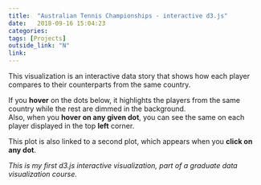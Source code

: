 ```yaml
---
title:  "Australian Tennis Championships - interactive d3.js"
date:   2018-09-16 15:04:23
categories:  
tags: [Projects]
outside_link: "N"
link: 
---
```

This visualization is an interactive data story that shows how each player compares to their counterparts from the same country.  

If you **hover** on the dots below, it highlights the players from the same country while the rest are dimmed in the background.  
Also, when you **hover on any given dot**, you can see the same on each player displayed in the top **left** corner. 

This plot is also linked to a second plot, which appears when you **click on any dot**.  
 
_This is my first d3.js interactive visualization, part of a graduate data visualization course._


<script src="https://d3js.org/d3.v5.js"></script>
<script>
//width and height
var width = 800;
var height = 600;
var padding = 40;


d3.csv('../../projects/tennis-vis/data.csv')
    .then(function(data) {

        var xScale = d3.scaleLinear()
            .domain(d3.extent(data, function(d) { return +d.WinPercentage; }))
            .range([0, width]);

        var yScale = d3.scaleLinear()
            .domain(d3.extent(data, function(d) { return +d.TotalGames; }))
            .range([height,0]);

        var xAxis = d3.axisBottom().scale(xScale).ticks(20);

        var yAxis = d3.axisLeft().scale(yScale).ticks(20);

        var color = d3.scaleOrdinal()
            .range(["#1b70fc", "#faff16", "#d50527", "#158940", "#f898fd", "#24c9d7", "#cb9b64", "#866888", "#22e67a", "#e509ae", "#9dabfa", "#437e8a", "#b21bff", "#ff7b91", "#94aa05", "#ac5906", "#82a68d", "#fe6616", "#7a7352", "#f9bc0f", "#b65d66", "#07a2e6", "#c091ae", "#8a91a7", "#88fc07", "#ea42fe", "#9e8010", "#10b437", "#c281fe", "#f92b75", "#07c99d", "#a946aa", "#bfd544", "#16977e", "#ff6ac8", "#a88178", "#5776a9", "#678007", "#fa9316", "#85c070", "#6aa2a9", "#989e5d", "#fe9169", "#cd714a", "#6ed014", "#c5639c", "#c23271", "#698ffc", "#678275", "#c5a121", "#a978ba", "#ee534e", "#d24506", "#59c3fa", "#ca7b0a", "#6f7385", "#9a634a", "#48aa6f", "#ad9ad0", "#d7908c", "#6a8a53", "#8c46fc", "#8f5ab8", "#fd1105", "#7ea7cf", "#d77cd1", "#a9804b", "#0688b4", "#6a9f3e", "#ee8fba", "#a67389", "#9e8cfe", "#bd443c", "#6d63ff", "#d110d5", "#798cc3", "#df5f83", "#b1b853", "#bb59d8", "#1d960c", "#867ba8", "#18acc9", "#25b3a7", "#f3db1d", "#938c6d", "#936a24", "#a964fb", "#92e460", "#a05787", "#9c87a0", "#20c773", "#8b696d", "#78762d", "#e154c6", "#40835f", "#d73656", "#1afd5c", "#c4f546", "#3d88d8", "#bd3896", "#1397a3", "#f940a5", "#66aeff", "#d097e7", "#fe6ef9", "#d86507", "#8b900a", "#d47270", "#e8ac48", "#cf7c97", "#cebb11", "#718a90", "#e78139", "#ff7463", "#bea1fd"])
        //colors taken from https://jnnnnn.blogspot.com/2017/02/distinct-colours-2.html

        var shrink = d3.scaleSqrt()
            .domain(d3.extent(data, function(d) { return +d.wins; }))
            .range([10,35]);

        var tooltip = d3.select("div#example")
            .append('div')
            .attr("class",'tooltip')
            .style('opacity',0);

        var svg = d3.select("div#example")
            .append("svg")
            // .classed("svg-container", true)
            .attr("width", width)
            .attr("height", height)
            // .attr('class', 'chart')
            .attr("viewBox", "0 0 900 700")
            //.attr("preserveAspectRatio", "xMinYMin meet")
            .append("g")
            .attr("transform", "translate(" + padding + "," + padding + ")");

        svg.selectAll(null)
            .data(data)
            .enter()
            .append("circle")
            .attr("class",function(d,i){
                return "p"+d.countrynb;
            })
            .attr("cx", function(d) {
                return xScale(d.WinPercentage);
            })
            .attr("cy", function(d) {
                return yScale(d.TotalGames);
            })
            .attr("r", function(d){
                return shrink(d.wins);
            })
            .attr("fill", function(d){
                return color(d.countrynb);
            })
            .on('mouseover', function (d, i) {
                d3.selectAll("circle")
                    .filter(function(d1){
                       return d1.countrynb != d.countrynb;
                    })
                    .attr("opacity",0.05)

                tooltip.transition()
                    .duration(200)
                    .style("opacity", .9);

                tooltip	.html("Country: " +d.country1 + "<br/>" + d.player1)
                     // .style("bottom", xScale(d.WinPercentage) + "px")
                     // .style("left", yScale(d.TotalGames) + "px");

            })
            .on('mouseout', function (d,i) {
                // svg.selectAll('circle.p'+d.countrynb)
                //     .attr('fill', function(d){
                //         return color(d.countrynb);
                //     })
                d3.selectAll("circle")
                    .filter(function(d1){
                        return d1.countrynb !=d.countrynb;
                    })
                    .attr("opacity",1)
                tooltip.transition()
                    .duration(200)
                    .style("opacity", 0);

            })
            .on("click", function (d,i) {
                // d3.select("svg")
                //     .style("opacity",0);
                update(i);
            })

        svg.append('text')
            .attr("transform","translate("+(width-100)/2+","+(height+padding+650)/2+")")
            .text("Percentage of winning")

        svg.append('text')
            .attr("transform","translate("+0+","+0+")")
            .text("Total # of games")

        svg.append("g")
            .attr("class", "x axis")
            .attr("transform", "translate(0," + height + ")")
            .call(xAxis);

        svg.append("g")
            .attr("class", "y axis")
            .call(yAxis);

        var r = Math.min(width, height)/2;

        var svg2 = d3.select("div#example")
            .append("svg")
            .attr("width", width)
            .attr("height", height)
            .attr("viewBox", "0 0 900 700")
            .append("g")
            .attr("transform", "translate(" + 300 + "," + 300 + ")");

        function update(k)
        {
            console.log(k);

            //remove previous pie chart
            svg2.selectAll("*").remove();

            var categories = [];
            categories.push(data[k].wins);
            categories.push(data[k].losses);

            var pie2 = d3.pie()
                .value(function(d,i)
                {
                    return categories[i];
                });

            svg2.selectAll("null")
                .data(pie2(categories))
                .enter()
                .append("g")
                .append("path")
                .attr("fill", function(d,i) {return color(i); })
                .attr("d", d3.arc()
                    .outerRadius(r)
                    .innerRadius(0));

            svg2.append('rect')
                .attr('x',350)
                .attr('y',0)
                .attr('width',20)
                .attr('height',20)
                .style('fill',color(0));

            svg2.append('text')
                .attr("transform","translate("+376+","+(11)+")")
                .text("Number of games won")

            svg2.append('rect')
                .attr('x',380)
                .attr('y',30)
                .attr('width',20)
                .attr('height',20)
                .style('fill',color(1));

            svg2.append('text')
                .attr("transform","translate("+406+","+(46)+")")
                .text("Number of games lost")

        }

    })
</script>
<div id="example"></div>